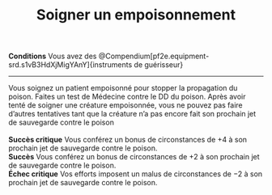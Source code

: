 ﻿---
title: Soigner un empoisonnement
titleEn: Treat Poison
id: KjoCEEmPGTeFE4hh
group: actions
---
<p><span id="ctl00_MainContent_DetailedOutput"><strong>Conditions</strong> Vous avez des @Compendium[pf2e.equipment-srd.s1vB3HdXjMigYAnY]{instruments de guérisseur}</span></p><hr /><p>Vous soignez un patient empoisonné pour stopper la propagation du poison. Faites un test de Médecine contre le DD du poison. Après avoir tenté de soigner une créature empoisonnée, vous ne pouvez pas faire d’autres tentatives tant que la créature n’a pas encore fait son prochain jet de sauvegarde contre le poison<br /><br /><strong>Succès critique</strong> Vous conférez un bonus de circonstances de +4 à son prochain jet de sauvegarde contre le poison.<br /><strong>Succès</strong> Vous conférez un bonus de circonstances de +2 à son prochain jet de sauvegarde contre le poison.<br /><strong>Échec critique</strong> Vos efforts imposent un malus de circonstances de −2 à son prochain jet de sauvegarde contre le poison.</p>
